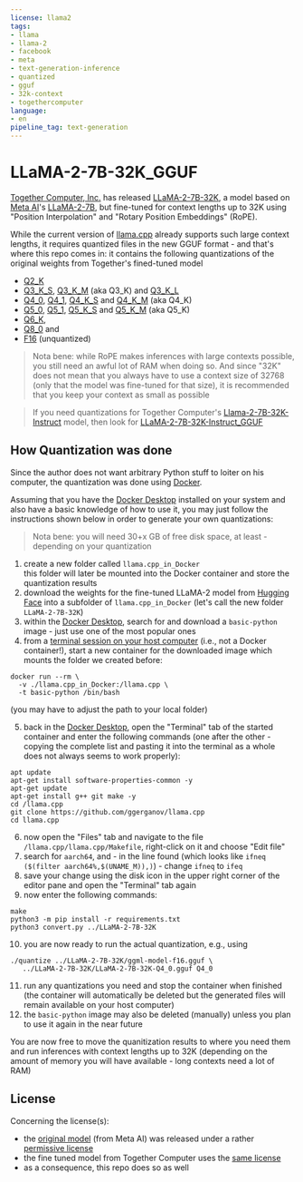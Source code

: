 ```yaml
---
license: llama2
tags:
- llama
- llama-2
- facebook
- meta
- text-generation-inference
- quantized
- gguf
- 32k-context
- togethercomputer
language:
- en
pipeline_tag: text-generation
---
```


# LLaMA-2-7B-32K_GGUF #

[Together Computer, Inc.](https://together.ai/) has released
[LLaMA-2-7B-32K](https://huggingface.co/togethercomputer/LLaMA-2-7B-32K), a model based on
[Meta AI](https://ai.meta.com)'s [LLaMA-2-7B](https://huggingface.co/meta-llama/Llama-2-7b),
but fine-tuned for context lengths up to 32K using "Position Interpolation" and "Rotary Position Embeddings"
(RoPE).

While the current version of [llama.cpp](https://github.com/ggerganov/llama.cpp) already supports such large
context lengths, it requires quantized files in the new GGUF format - and that's where this repo comes in:
it contains the following quantizations of the original weights from Together's fined-tuned model

* [Q2_K](https://huggingface.co/rozek/LLaMA-2-7B-32K_GGUF/blob/main/LLaMA-2-7B-32K-Q2_K.gguf)
* [Q3_K_S](https://huggingface.co/rozek/LLaMA-2-7B-32K_GGUF/blob/main/LLaMA-2-7B-32K-Q3_K_S.gguf),
[Q3_K_M](https://huggingface.co/rozek/LLaMA-2-7B-32K_GGUF/blob/main/LLaMA-2-7B-32K-Q3_K_M.gguf) (aka Q3_K) and
[Q3_K_L](https://huggingface.co/rozek/LLaMA-2-7B-32K_GGUF/blob/main/LLaMA-2-7B-32K-Q3_K_L.gguf)
* [Q4_0](https://huggingface.co/rozek/LLaMA-2-7B-32K_GGUF/blob/main/LLaMA-2-7B-32K-Q4_0.gguf),
[Q4_1](https://huggingface.co/rozek/LLaMA-2-7B-32K_GGUF/blob/main/LLaMA-2-7B-32K-Q4_1.gguf),
[Q4_K_S](https://huggingface.co/rozek/LLaMA-2-7B-32K_GGUF/blob/main/LLaMA-2-7B-32K-Q4_K_S.gguf) and
[Q4_K_M](https://huggingface.co/rozek/LLaMA-2-7B-32K_GGUF/blob/main/LLaMA-2-7B-32K-Q4_K_M.gguf) (aka Q4_K)
* [Q5_0](https://huggingface.co/rozek/LLaMA-2-7B-32K_GGUF/blob/main/LLaMA-2-7B-32K-Q5_0.gguf),
[Q5_1](https://huggingface.co/rozek/LLaMA-2-7B-32K_GGUF/blob/main/LLaMA-2-7B-32K-Q5_1.gguf),
[Q5_K_S](https://huggingface.co/rozek/LLaMA-2-7B-32K_GGUF/blob/main/LLaMA-2-7B-32K-Q5_K_S.gguf) and
[Q5_K_M](https://huggingface.co/rozek/LLaMA-2-7B-32K_GGUF/blob/main/LLaMA-2-7B-32K-Q5_K_M.gguf) (aka Q5_K)
* [Q6_K](https://huggingface.co/rozek/LLaMA-2-7B-32K_GGUF/blob/main/LLaMA-2-7B-32K-Q6_K.gguf),
* [Q8_0](https://huggingface.co/rozek/LLaMA-2-7B-32K_GGUF/blob/main/LLaMA-2-7B-32K-Q8_0.gguf) and
* [F16](https://huggingface.co/rozek/LLaMA-2-7B-32K_GGUF/blob/main/LLaMA-2-7B-32K-f16.gguf) (unquantized)

> Nota bene: while RoPE makes inferences with large contexts possible, you still need an awful lot of RAM
> when doing so. And since "32K" does not mean that you always have to use a context size of 32768 (only that
> the model was fine-tuned for that size), it is recommended that you keep your context as small as possible

> If you need quantizations for Together Computer's
> [Llama-2-7B-32K-Instruct](https://huggingface.co/togethercomputer/Llama-2-7B-32K-Instruct)
> model, then look for
> [LLaMA-2-7B-32K-Instruct_GGUF](https://huggingface.co/rozek/LLaMA-2-7B-32K-Instruct_GGUF)

## How Quantization was done ##

Since the author does not want arbitrary Python stuff to loiter on his computer, the quantization was done
using [Docker](https://www.docker.com/).

Assuming that you have the [Docker Desktop](https://www.docker.com/products/docker-desktop/) installed on
your system and also have a basic knowledge of how to use it, you may just follow the instructions shown
below in order to generate your own quantizations:

> Nota bene: you will need 30+x GB of free disk space, at least - depending on your quantization

1. create a new folder called `llama.cpp_in_Docker`<br>this folder will later be mounted into the Docker
container and store the quantization results
2. download the weights for the fine-tuned LLaMA-2 model from
[Hugging Face](https://huggingface.co/togethercomputer/LLaMA-2-7B-32K) into a subfolder of `llama.cpp_in_Docker`
(let's call the new folder `LLaMA-2-7B-32K`)
3. within the <u>Docker Desktop</u>, search for and download a `basic-python` image - just use one of
the most popular ones
4. from a <u>terminal session on your host computer</u> (i.e., not a Docker container!), start a new container
for the downloaded image which mounts the folder we created before:<br>
```
docker run --rm \
  -v ./llama.cpp_in_Docker:/llama.cpp \
  -t basic-python /bin/bash
```

(you may have to adjust the path to your local folder)

5. back in the <u>Docker Desktop</u>, open the "Terminal" tab of the started container and enter the
following commands (one after the other - copying the complete list and pasting it into the terminal
as a whole does not always seems to work properly):<br>
```
apt update
apt-get install software-properties-common -y
apt-get update
apt-get install g++ git make -y
cd /llama.cpp
git clone https://github.com/ggerganov/llama.cpp
cd llama.cpp
```
6. now open the "Files" tab and navigate to the file `/llama.cpp/llama.cpp/Makefile`, right-click on it and
choose "Edit file"
7. search for `aarch64`, and - in the line found (which looks like `ifneq ($(filter aarch64%,$(UNAME_M)),)`) - 
change `ifneq` to `ifeq`
8. save your change using the disk icon in the upper right corner of the editor pane and open the "Terminal"
tab again
9. now enter the following commands:<br>
```
make
python3 -m pip install -r requirements.txt
python3 convert.py ../LLaMA-2-7B-32K
```
10. you are now ready to run the actual quantization, e.g., using<br>
```
./quantize ../LLaMA-2-7B-32K/ggml-model-f16.gguf \
   ../LLaMA-2-7B-32K/LLaMA-2-7B-32K-Q4_0.gguf Q4_0
```
11. run any quantizations you need and stop the container when finished (the container will automatically
be deleted but the generated files will remain available on your host computer)
12. the `basic-python` image may also be deleted (manually) unless you plan to use it again in the near future

You are now free to move the quanitization results to where you need them and run inferences with context
lengths up to 32K (depending on the amount of memory you will have available - long contexts need a
lot of RAM)

## License ##

Concerning the license(s):

* the [original model](https://ai.meta.com/llama/) (from Meta AI) was released under a rather [permissive
license](https://ai.meta.com/llama/license/)
* the fine tuned model from Together Computer uses the
[same license](https://huggingface.co/togethercomputer/LLaMA-2-7B-32K/blob/main/README.md)
* as a consequence, this repo does so as well